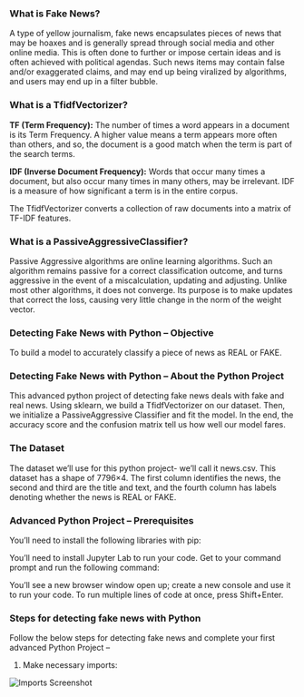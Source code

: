 ### What is Fake News?

A type of yellow journalism, fake news encapsulates pieces of news that may be hoaxes and is generally spread through social media and other online media. This is often done to further or impose certain ideas and is often achieved with political agendas. Such news items may contain false and/or exaggerated claims, and may end up being viralized by algorithms, and users may end up in a filter bubble.

### What is a TfidfVectorizer?

**TF (Term Frequency):** The number of times a word appears in a document is its Term Frequency. A higher value means a term appears more often than others, and so, the document is a good match when the term is part of the search terms.

**IDF (Inverse Document Frequency):** Words that occur many times a document, but also occur many times in many others, may be irrelevant. IDF is a measure of how significant a term is in the entire corpus.

The TfidfVectorizer converts a collection of raw documents into a matrix of TF-IDF features.

### What is a PassiveAggressiveClassifier?

Passive Aggressive algorithms are online learning algorithms. Such an algorithm remains passive for a correct classification outcome, and turns aggressive in the event of a miscalculation, updating and adjusting. Unlike most other algorithms, it does not converge. Its purpose is to make updates that correct the loss, causing very little change in the norm of the weight vector.

### Detecting Fake News with Python – Objective

To build a model to accurately classify a piece of news as REAL or FAKE.

### Detecting Fake News with Python – About the Python Project

This advanced python project of detecting fake news deals with fake and real news. Using sklearn, we build a TfidfVectorizer on our dataset. Then, we initialize a PassiveAggressive Classifier and fit the model. In the end, the accuracy score and the confusion matrix tell us how well our model fares.

### The Dataset

The dataset we’ll use for this python project- we’ll call it news.csv. This dataset has a shape of 7796×4. The first column identifies the news, the second and third are the title and text, and the fourth column has labels denoting whether the news is REAL or FAKE.

### Advanced Python Project – Prerequisites

You’ll need to install the following libraries with pip:

You’ll need to install Jupyter Lab to run your code. Get to your command prompt and run the following command:

You’ll see a new browser window open up; create a new console and use it to run your code. To run multiple lines of code at once, press Shift+Enter.

### Steps for detecting fake news with Python

Follow the below steps for detecting fake news and complete your first advanced Python Project –

1. Make necessary imports:

![Imports Screenshot](https://github.com/hemangikinger/FakeNewsRepo/python-projects-imports-data.png)
